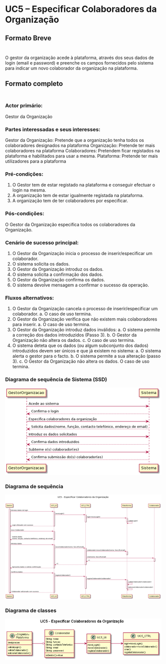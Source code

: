 # UC5 – Especificar Colaboradores da Organização <br/>

<!--
##### [Voltar ao início](https://github.com/pedro-miguez/upskill_java1_labprg_grupo3/blob/main/README.md)
-->

## Formato Breve<br/><br/>

O gestor da organização acede à plataforma, através dos seus dados de login (email e password) e preenche os campos fornecidos pelo sistema para indicar um novo colaborador da organização na plataforma.

## Formato completo<br/><br/>

### Actor primário:<br/>

Gestor da Organização

### Partes interessadas e seus interesses: <br/>

Gestor da Organização: Pretende que a organização tenha todos os colaboradores designados na plataforma
Organização: Pretende ter mais colaboradores na plataforma
Colaboradores: Pretendem ficar registados na plataforma e habilitados para usar a mesma.
Plataforma: Pretende ter mais utilizadores para a plataforma

### Pré-condições: <br/>

1. O Gestor tem de estar registado na plataforma e conseguir efectuar o login na mesma.
2. A organização tem de estar igualmente registada na plataforma.
3. A organização tem de ter colaboradores por especificar.

### Pós-condições: <br/>

O Gestor da Organização especifica todos os colaboradores da Organização.

### Cenário de sucesso principal:<br/>

1. O Gestor da Organização inicia o processo de inserir/especificar um colaborador.
2. O sistema solicita os dados.
3. O Gestor da Organização introduz os dados.
4. O sistema solicita a confirmação dos dados.
5. O Gestor da Organização confirma os dados.
6. O sistema devolve mensagem a confirmar o sucesso da operação.

### Fluxos alternativos:<br/>

1. O Gestor da Organização cancela o processo de inserir/especificar um colaborador.
   a. O caso de uso termina.
2. O Gestor da Organização verifica que não existem mais colaboradores para inserir.
   a. O caso de uso termina.
3. O Gestor da Organização introduz dados inválidos:
   a. O sistema permite a correção dos dados introduzidos (Passo 3).
   b. O Gestor da Organização não altera os dados.
   c. O caso de uso termina.
4. O sistema deteta que os dados (ou algum subconjunto dos dados) introduzidos devem ser únicos e que já existem no sistema:
   a. O sistema alerta o gestor para o facto.
   b. O sistema permite a sua alteração (passo 3).
   c. O Gestor da Organização não altera os dados. O caso de uso termina.

### Diagrama de sequência de Sistema (SSD)<br/>

![UC5_SSD.png](UC5_SSD.png)

### Diagrama de sequência<br/>

![UC5_DS.png](UC5_DS.png)

### Diagrama de classes<br/>

![UC5_DC.png](UC5_DC.png)
